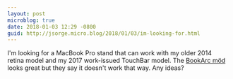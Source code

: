 ```yaml
---
layout: post
microblog: true
date: 2018-01-03 12:29 -0800
guid: http://jsorge.micro.blog/2018/01/03/im-looking-for.html
---
```

I'm looking for a MacBook Pro stand that can work with my older 2014 retina model and my 2017 work-issued TouchBar model. The [BookArc möd](https://www.twelvesouth.com/store/product/bookarc-mod-for-macbook-espresso) looks great but they say it doesn't work that way. Any ideas?

